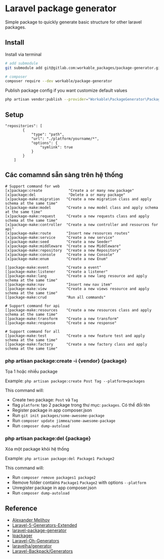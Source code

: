 Laravel package generator
=========================
Simple package to quickly generate basic structure for other laravel packages.

## Install
Install via terminal 
```bash
# add submodule
git submodule add git@gitlab.com:workable_packages/package-generator.git platform/package-generator

# composer
composer require --dev workable/package-generator
```

Publish package config if you want customize default values
```bash
php artisan vendor:publish --provider="Workable\PackageGenerator\PackageGeneratorServiceProvider" --tag="config"
```

## Setup
``` Setup in composer.json
"repositories": [
        {
            "type": "path",
            "url": "./platform/yourname/*",
            "options": {
                "symlink": true
            }
        }
    ]
```

## Các comamnd sẵn sàng trên hệ thống
``` shell script
# Support command for web
[x]package:create            "Create a or many new package"
[x]package:del               "Delete a or many package"
[x]package-make:migration   "Create a new migration class and apply schema at the same time"
[x]package-make:model       "Create a new model class and apply schema at the same time"
[x]package-make:request     "Create a new requests class and apply schema at the same time"
[x]package-make:controller  "Create a new controller and resources for api"
[x]package-make:route       "Insert new resources routes"
[x]package-make:service     "Create a new service"
[x]package-make:seed        "Create a new Seeder"
[x]package-make:middleware  "Create a new Middleware"
[x]package-make:repository  "Create a new Repository"
[x]package-make:console     "Create a new Console"
[x]package-make:enum        "Create a new Enum"

[]package-make:event        "Create a event"
[]package-make:listener     "Create a listener"
[]package-make:lang         "Create a new lang resource and apply schema at the same time"
[]package-make:nav          "Insert new nav item"
[]package-make:view         "Create a new views resource and apply schema at the same time"
[]package-make:crud         "Run all commands"

# Support command for api
[]package-make:resources    "Create a new resources class and apply schema at the same time"
[]package-make:transform    "Create a new transform"
[]package-make:response     "Create a new response"

# Support command for all
[]package-make:test         "Create a new feature test and apply schema at the same time"
[]package-make:factory      "Create a new factory class and apply schema at the same time"

```

### php artisan package:create -i {vendor} {package}

Tọa 1 hoặc nhiều package

Example: `php artisan package:create Post Tag --platform=packages`

This command will:
* Create two package: `Post` và `Tag`
* flag `platform`: tạo 2 package trong thư mục: `packages`. Có thể đổi tên
* Register package in app composer.json
* Run `git init packages/some-awesome-package`
* Run `composer update jimmea/some-awesome-package`
* Run `composer dump-autoload`


### php artisan package:del {package}
Xóa một package khỏi hệ thống

Example: `php artisan package:del Package1 Package2`

This command will:

* Run `composer remove packages1 package2`
* Remove folder contains `Package1` `Package2` with options `--platform`
* Unregister package in app composer.json
* Run `composer dump-autoload`


## Reference
- [Alexander Melihov](https://github.com/melihovv/laravel-package-generator)
- [Laravel-5-Generators-Extended](https://github.com/laracasts/Laravel-5-Generators-Extended)
- [laravel-package-generator](https://github.com/srmklive/laravel-package-generator)
- [lpackager](https://github.com/amranidev/lpackager)
- [Laravel-Oh-Generators](https://github.com/Mombuyish/Laravel-Oh-Generators)
- [laravelha/generator](https://github.com/laravelha/generator)
- [Laravel-Backpack/Generators](https://github.com/Laravel-Backpack/Generators)
